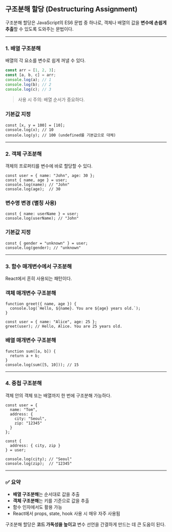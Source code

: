 ## 구조분해 할당 (Destructuring Assignment)

구조분해 할당은 JavaScript의 ES6 문법 중 하나로, 객체나 배열의 값을 **변수에 손쉽게 추출**할 수 있도록 도와주는 문법이다.

---

### 1. 배열 구조분해

배열의 각 요소를 변수로 쉽게 꺼낼 수 있다.

```jsx
const arr = [1, 2, 3];
const [a, b, c] = arr;
console.log(a); // 1
console.log(b); // 2
console.log(c); // 3
```

> 사용 시 주의: 배열 순서가 중요하다.
> 

### 기본값 지정

```
const [x, y = 100] = [10];
console.log(x); // 10
console.log(y); // 100 (undefined를 기본값으로 대체)
```

---

### 2. 객체 구조분해

객체의 프로퍼티를 변수에 바로 할당할 수 있다.

```
const user = { name: "John", age: 30 };
const { name, age } = user;
console.log(name); // "John"
console.log(age);  // 30
```

### 변수명 변경 (별칭 사용)

```
const { name: userName } = user;
console.log(userName); // "John"
```

### 기본값 지정

```
const { gender = "unknown" } = user;
console.log(gender); // "unknown"
```

---

### 3. 함수 매개변수에서 구조분해

React에서 흔히 사용되는 패턴이다.

### 객체 매개변수 구조분해

```
function greet({ name, age }) {
  console.log(`Hello, ${name}. You are ${age} years old.`);
}

const user = { name: "Alice", age: 25 };
greet(user); // Hello, Alice. You are 25 years old.
```

### 배열 매개변수 구조분해

```
function sum([a, b]) {
  return a + b;
}
console.log(sum([5, 10])); // 15
```

---

### 4. 중첩 구조분해

객체 안의 객체 또는 배열까지 한 번에 구조분해 가능하다.

```
const user = {
  name: "Tom",
  address: {
    city: "Seoul",
    zip: "12345"
  }
};

const {
  address: { city, zip }
} = user;

console.log(city); // "Seoul"
console.log(zip);  // "12345"
```

---

### ✅ 요약

- **배열 구조분해**는 순서대로 값을 추출
- **객체 구조분해**는 키를 기준으로 값을 추출
- 함수 인자에서도 활용 가능
- React에서 props, state, hook 사용 시 매우 자주 사용됨

구조분해 할당은 **코드 가독성을 높이고** 변수 선언을 간결하게 만드는 데 큰 도움이 된다.
